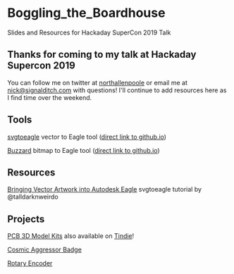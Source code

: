 # Boggling_the_Boardhouse
Slides and Resources for Hackaday SuperCon 2019 Talk

## Thanks for coming to my talk at Hackaday Supercon 2019
You can follow me on twitter at [northallenpoole](https://twitter.com/NorthAllenPoole) or email me at [nick@signalditch.com](nick@signalditch.com) with questions! I'll continue to add resources here as I find time over the weekend.

## Tools

[svgtoeagle](https://github.com/gfwilliams/svgtoeagle) vector to Eagle tool ([direct link to github.io](https://gfwilliams.github.io/svgtoeagle/))

[Buzzard](https://github.com/sparkfunX/Buzzard) bitmap to Eagle tool ([direct link to github.io](https://sparkfunx.github.io/Buzzard/))

## Resources

[Bringing Vector Artwork into Autodesk Eagle](https://youtu.be/EI2CLwQi6N0) svgtoeagle tutorial by @talldarknweirdo

## Projects

[PCB 3D Model Kits](https://github.com/NPoole/3D-Soldering-Kits) also available on [Tindie](https://www.tindie.com/stores/greatbigfactory/)!

[Cosmic Aggressor Badge](https://github.com/NPoole/CosmicAggressor)

[Rotary Encoder](https://github.com/sparkfunX/Rotary_Dial)
